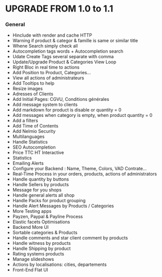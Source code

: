 UPGRADE FROM 1.0 to 1.1
=======================

### General
  * Hinclude with render and cache HTTP
  * Warning if product & categor & famille is same or similar title
  * Whene Search simply check all
  * Autocompletion tags words + Autocompletion search
  * Udate Create Tags several separate with comma
  * Update/Upgrade Product & Categories View Loop
  * Right Bloc in real time to actions
  * Add Position to Product, Categories...
  * View all actions of administrateurs
  * Add Tooltips to help
  * Resize images
  * Adresses of Clients
  * Add Initial Pages: CGVU, Conditions générales
  * Add message system to clients
  * Add  markdown for product is disable or quantity = 0
  * Add messages when category is empty, when product quantity = 0
  * Add a filters
  * Add Time of Contents
  * Add Nelmio Security
  * Multilanguages
  * Handle Statistics
  * SEO Autocompletion
  * Price TTC HT Interactive
  * Statistics
  * Emailing Alerts
  * Configure your Backend : Name, Theme, Colors, VAD Contrate...
  * Real-Time Process in your orders, products, actions of administrators
  * Handle quantity by buttons
  * Handle Sellers by products
  * Message for you shops
  * Handle general alerts all shop
  * Handle Packs for product grouping
  * Handle Alert Messages by Products / Categories
  * More Testing apps
  * Payzen, Paypal & Payline Process
  * Elastic facets Optimisations
  * Backend More UI
  * Sortable categories & Products
  * Handle comments and star client comment by products
  * Handle witness by products
  * Handle Shipping by product
  * Rating systems products
  * Manage slideshows
  * Actions by localisations: cities, departements
  * Front-End Flat UI

